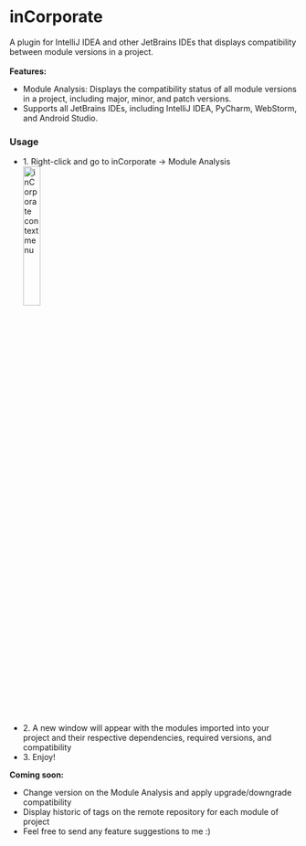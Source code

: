 # inCorporate

A plugin for IntelliJ IDEA and other JetBrains IDEs that displays compatibility between module versions in a project.
<br>
<br>
<b>Features:</b>
<ul>
    <li>Module Analysis: Displays the compatibility status of all module versions in a project, including major, minor, and patch versions.</li>
    <li>Supports all JetBrains IDEs, including IntelliJ IDEA, PyCharm, WebStorm, and Android Studio.</li>
</ul>
<h3>Usage</h3>
<ul>
<li>
1. Right-click and go to inCorporate -> Module Analysis<br>
<a href="./screenshot/screanshot0.png">
<img title="a title" alt="inCorporate context menu" width="25%" src="./screenshot/screanshot4.png">
</a>
</li>
<li>2. A new window will appear with the modules imported into your project and their respective dependencies, required versions, and compatibility</li>
<li>3. Enjoy!</li>
</ul>

<b>Coming soon:</b>
<ul>
    <li>Change version on the Module Analysis and apply upgrade/downgrade compatibility</li>
    <li>Display historic of tags on the remote repository for each module of project</li>
    <li>Feel free to send any feature suggestions to me :)</li>
</ul>